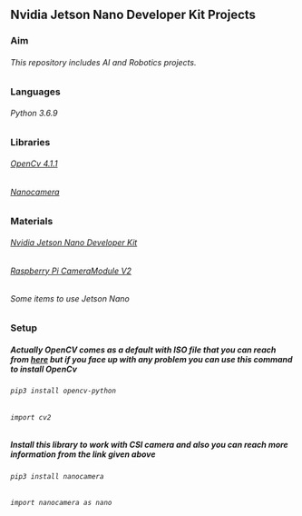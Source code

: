 ## Nvidia Jetson Nano Developer Kit Projects

### Aim
###### This repository includes AI and Robotics projects.

### Languages
###### Python 3.6.9

### Libraries
###### [OpenCv 4.1.1](https://opencv.org/)
###### [Nanocamera](https://pypi.org/project/nanocamera/)

### Materials
###### [Nvidia Jetson Nano Developer Kit](https://developer.nvidia.com/embedded/jetson-nano-developer-kit)
###### [Raspberry Pi CameraModule V2](https://www.raspberrypi.org/products/camera-module-v2/)
###### Some items to use Jetson Nano

### Setup

##### Actually OpenCV comes as a default with ISO file that you can reach from [here](https://developer.nvidia.com/jetson-nano-sd-card-image) but if you face up with any problem you can use this command to install OpenCv

###### `pip3 install opencv-python`
###### `import cv2`

##### Install this library to work with CSI camera and also you can reach more information from the link given above

###### `pip3 install nanocamera`
###### `import nanocamera as nano`
